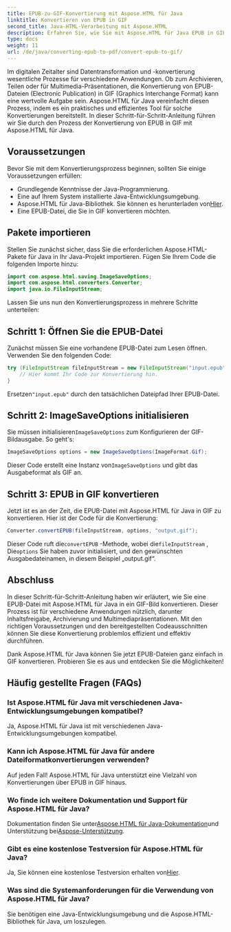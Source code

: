 ```yaml
---
title: EPUB-zu-GIF-Konvertierung mit Aspose.HTML für Java
linktitle: Konvertieren von EPUB in GIF
second_title: Java-HTML-Verarbeitung mit Aspose.HTML
description: Erfahren Sie, wie Sie mit Aspose.HTML für Java EPUB in GIF konvertieren. Einfacher und effizienter Konvertierungsprozess für alle Ihre Multimedia-Anforderungen.
type: docs
weight: 11
url: /de/java/converting-epub-to-pdf/convert-epub-to-gif/
---
```


Im digitalen Zeitalter sind Datentransformation und -konvertierung wesentliche Prozesse für verschiedene Anwendungen. Ob zum Archivieren, Teilen oder für Multimedia-Präsentationen, die Konvertierung von EPUB-Dateien (Electronic Publication) in GIF (Graphics Interchange Format) kann eine wertvolle Aufgabe sein. Aspose.HTML für Java vereinfacht diesen Prozess, indem es ein praktisches und effizientes Tool für solche Konvertierungen bereitstellt. In dieser Schritt-für-Schritt-Anleitung führen wir Sie durch den Prozess der Konvertierung von EPUB in GIF mit Aspose.HTML für Java.

## Voraussetzungen

Bevor Sie mit dem Konvertierungsprozess beginnen, sollten Sie einige Voraussetzungen erfüllen:

- Grundlegende Kenntnisse der Java-Programmierung.
- Eine auf Ihrem System installierte Java-Entwicklungsumgebung.
-  Aspose.HTML für Java-Bibliothek. Sie können es herunterladen von[Hier](https://releases.aspose.com/html/java/).
- Eine EPUB-Datei, die Sie in GIF konvertieren möchten.

## Pakete importieren

Stellen Sie zunächst sicher, dass Sie die erforderlichen Aspose.HTML-Pakete für Java in Ihr Java-Projekt importieren. Fügen Sie Ihrem Code die folgenden Importe hinzu:

```java
import com.aspose.html.saving.ImageSaveOptions;
import com.aspose.html.converters.Converter;
import java.io.FileInputStream;
```

Lassen Sie uns nun den Konvertierungsprozess in mehrere Schritte unterteilen:

## Schritt 1: Öffnen Sie die EPUB-Datei

Zunächst müssen Sie eine vorhandene EPUB-Datei zum Lesen öffnen. Verwenden Sie den folgenden Code:

```java
try (FileInputStream fileInputStream = new FileInputStream("input.epub")) {
    // Hier kommt Ihr Code zur Konvertierung hin.
}
```

 Ersetzen`"input.epub"` durch den tatsächlichen Dateipfad Ihrer EPUB-Datei.

## Schritt 2: ImageSaveOptions initialisieren

 Sie müssen initialisieren`ImageSaveOptions` zum Konfigurieren der GIF-Bildausgabe. So geht's:

```java
ImageSaveOptions options = new ImageSaveOptions(ImageFormat.Gif);
```

 Dieser Code erstellt eine Instanz von`ImageSaveOptions` und gibt das Ausgabeformat als GIF an.

## Schritt 3: EPUB in GIF konvertieren

Jetzt ist es an der Zeit, die EPUB-Datei mit Aspose.HTML für Java in GIF zu konvertieren. Hier ist der Code für die Konvertierung:

```java
Converter.convertEPUB(fileInputStream, options, "output.gif");
```

 Dieser Code ruft die`convertEPUB` -Methode, wobei die`fileInputStream` , Die`options` Sie haben zuvor initialisiert, und den gewünschten Ausgabedateinamen, in diesem Beispiel „output.gif“. 

## Abschluss

In dieser Schritt-für-Schritt-Anleitung haben wir erläutert, wie Sie eine EPUB-Datei mit Aspose.HTML für Java in ein GIF-Bild konvertieren. Dieser Prozess ist für verschiedene Anwendungen nützlich, darunter Inhaltsfreigabe, Archivierung und Multimediapräsentationen. Mit den richtigen Voraussetzungen und den bereitgestellten Codeausschnitten können Sie diese Konvertierung problemlos effizient und effektiv durchführen.

Dank Aspose.HTML für Java können Sie jetzt EPUB-Dateien ganz einfach in GIF konvertieren. Probieren Sie es aus und entdecken Sie die Möglichkeiten!

## Häufig gestellte Fragen (FAQs)

### Ist Aspose.HTML für Java mit verschiedenen Java-Entwicklungsumgebungen kompatibel?
Ja, Aspose.HTML für Java ist mit verschiedenen Java-Entwicklungsumgebungen kompatibel.

### Kann ich Aspose.HTML für Java für andere Dateiformatkonvertierungen verwenden?
Auf jeden Fall! Aspose.HTML für Java unterstützt eine Vielzahl von Konvertierungen über EPUB in GIF hinaus.

### Wo finde ich weitere Dokumentation und Support für Aspose.HTML für Java?
 Dokumentation finden Sie unter[Aspose.HTML für Java-Dokumentation](https://reference.aspose.com/html/java/)und Unterstützung bei[Aspose-Unterstützung](https://forum.aspose.com/).

### Gibt es eine kostenlose Testversion für Aspose.HTML für Java?
 Ja, Sie können eine kostenlose Testversion erhalten von[Hier](https://releases.aspose.com/).

### Was sind die Systemanforderungen für die Verwendung von Aspose.HTML für Java?
Sie benötigen eine Java-Entwicklungsumgebung und die Aspose.HTML-Bibliothek für Java, um loszulegen.